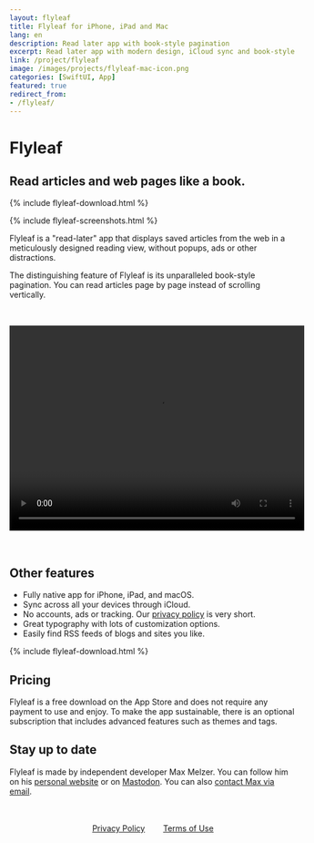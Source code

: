 ```yaml
---
layout: flyleaf
title: Flyleaf for iPhone, iPad and Mac
lang: en
description: Read later app with book-style pagination
excerpt: Read later app with modern design, iCloud sync and book-style pagination.
link: /project/flyleaf
image: /images/projects/flyleaf-mac-icon.png
categories: [SwiftUI, App]
featured: true
redirect_from:
- /flyleaf/
---
```


# Flyleaf

## Read articles and web pages like a book.

{% include flyleaf-download.html %}

{% include flyleaf-screenshots.html %}

Flyleaf is a "read-later" app that displays saved articles from the web in a meticulously designed reading view, without popups, ads or other distractions.

The distinguishing feature of Flyleaf is its unparalleled book-style pagination. You can read articles page by page instead of scrolling vertically.

<video width="518" height="360" class="ipad" style="margin: 2rem auto;" autoplay loop>
    <source src="/images/projects/flyleaf-ipad-pagination-small.mp4" type="video/mp4">
    Video not available
</video>

## Other features

- Fully native app for iPhone, iPad, and macOS.
- Sync across all your devices through iCloud.
- No accounts, ads or tracking. Our [privacy policy](/project/flyleaf/privacy) is very short.
- Great typography with lots of customization options.
- Easily find RSS feeds of blogs and sites you like.

{% include flyleaf-download.html %}

## Pricing

Flyleaf is a free download on the App Store and does not require any payment to use and enjoy. To make the app sustainable, there is an optional subscription that includes advanced features such as themes and tags.

## Stay up to date

Flyleaf is made by independent developer Max Melzer. You can follow him on his [personal website](/en) or on [Mastodon](https://mastodon.social/@maxmelzer). You can also [contact Max via email](mailto:flyleaf@moehrenzahn.de).

<div style="display:flex;gap:2rem;margin:3rem auto;justify-content:center">
    <a href="/project/flyleaf/privacy">Privacy Policy</a>
    <a href="/project/flyleaf/terms">Terms of Use</a>
</div>